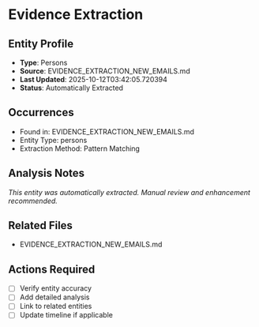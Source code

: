 # Evidence Extraction

## Entity Profile
- **Type**: Persons
- **Source**: EVIDENCE_EXTRACTION_NEW_EMAILS.md
- **Last Updated**: 2025-10-12T03:42:05.720394
- **Status**: Automatically Extracted

## Occurrences
- Found in: EVIDENCE_EXTRACTION_NEW_EMAILS.md
- Entity Type: persons
- Extraction Method: Pattern Matching

## Analysis Notes
*This entity was automatically extracted. Manual review and enhancement recommended.*

## Related Files
- EVIDENCE_EXTRACTION_NEW_EMAILS.md

## Actions Required
- [ ] Verify entity accuracy
- [ ] Add detailed analysis
- [ ] Link to related entities
- [ ] Update timeline if applicable
